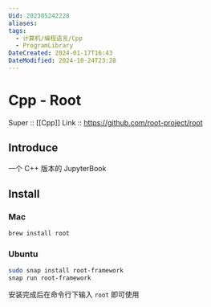```yaml
---
Uid: 202305242228
aliases: 
tags:
  - 计算机/编程语言/Cpp
  - ProgramLibrary
DateCreated: 2024-01-17T16:43
DateModified: 2024-10-24T23:28
---
```

# Cpp - Root

Super :: [[Cpp]]
Link :: https://github.com/root-project/root

## Introduce

一个 C++ 版本的 JupyterBook

## Install

### Mac

```bash
brew install root
```

### Ubuntu

```bash
sudo snap install root-framework
snap run root-framework
```

安装完成后在命令行下输入 `root` 即可使用
